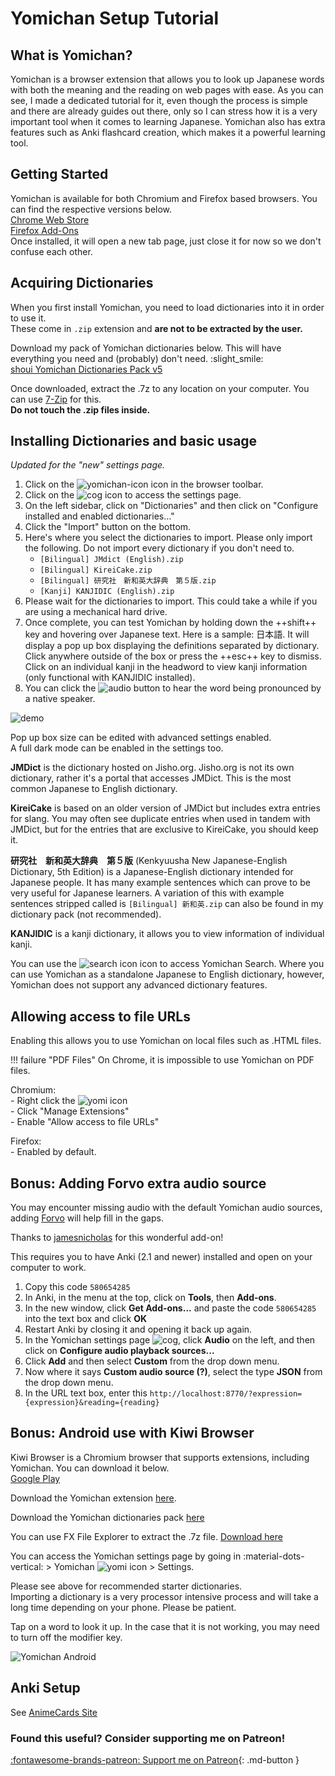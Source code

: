 # Yomichan Setup Tutorial

## What is Yomichan?
Yomichan is a browser extension that allows you to look up Japanese words with both the meaning and the reading on web pages with ease. As you can see, I made a dedicated tutorial for it, even though the process is simple and there are already guides out there, only so I can stress how it is a very important tool when it comes to learning Japanese. Yomichan also has extra features such as Anki flashcard creation, which makes it a powerful learning tool.

## Getting Started 
Yomichan is available for both Chromium and Firefox based browsers. You can find the respective versions below.  
[Chrome Web Store](https://chrome.google.com/webstore/detail/yomichan/ogmnaimimemjmbakcfefmnahgdfhfami)  
[Firefox Add-Ons](https://addons.mozilla.org/en-US/firefox/addon/yomichan/)  
Once installed, it will open a new tab page, just close it for now so we don't confuse each other.  

## Acquiring Dictionaries
When you first install Yomichan, you need to load dictionaries into it in order to use it.  
These come in `.zip` extension and **are not to be extracted by the user.**

Download my pack of Yomichan dictionaries below. This will have everything you need and (probably) don't need. :slight_smile:  
[shoui Yomichan Dictionaries Pack v5](https://drive.google.com/file/d/1t_y_MbyjEDkAkcvJlHZxlSJ5rAM6kvVu/view?usp=sharing)  

Once downloaded, extract the .7z to any location on your computer. You can use [7-Zip](http://7zip.org/) for this.  
**Do not touch the .zip files inside.**

## Installing Dictionaries and basic usage
*Updated for the "new" settings page.*  
  
1. Click on the ![yomichan-icon](img/yomichan-icon.png) icon in the browser toolbar.  
2. Click on the ![cog](img/yomichan-cog.png) icon to access the settings page.  
3. On the left sidebar, click on "Dictionaries" and then click on "Configure installed and enabled dictionaries…"  
4. Click the "Import" button on the bottom.  
5. Here's where you select the dictionaries to import. Please only import the following. Do not import every dictionary if you don't need to.
	- `[Bilingual] JMdict (English).zip`
	- `[Bilingual] KireiCake.zip`
	- `[Bilingual] 研究社　新和英大辞典　第５版.zip`
	- `[Kanji] KANJIDIC (English).zip`
6. Please wait for the dictionaries to import. This could take a while if you are using a mechanical hard drive.  
7. Once complete, you can test Yomichan by holding down the ++shift++ key and hovering over Japanese text. Here is a sample: 日本語. It will display a pop up box displaying the definitions separated by dictionary.  
Click anywhere outside of the box or press the ++esc++ key to dismiss. Click on an individual kanji in the headword to view kanji information (only functional with KANJIDIC installed).
8. You can click the ![audio](img/yomichan-audio.png) button to hear the word being pronounced by a native speaker.

![demo](img/yomidemo1.jpg)  

Pop up box size can be edited with advanced settings enabled.  
A full dark mode can be enabled in the settings too.  

**JMDict** is the dictionary hosted on Jisho.org. Jisho.org is not its own dictionary, rather it's a portal that accesses JMDict. This is the most common Japanese to English dictionary.  

**KireiCake** is based on an older version of JMDict but includes extra entries for slang. You may often see duplicate entries when used in tandem with JMDict, but for the entries that are exclusive to KireiCake, you should keep it.

**研究社　新和英大辞典　第５版** (Kenkyuusha New Japanese-English Dictionary, 5th Edition) is a Japanese-English dictionary intended for Japanese people. It has many example sentences which can prove to be very useful for Japanese learners. A variation of this with example sentences stripped called is `[Bilingual] 新和英.zip` can also be found in my dictionary pack (not recommended).  

**KANJIDIC** is a kanji dictionary, it allows you to view information of individual kanji.

You can use the ![search icon](img/yomichan-search.png) icon to access Yomichan Search. Where you can use Yomichan as a standalone Japanese to English dictionary, however, Yomichan does not support any advanced dictionary features.

## Allowing access to file URLs

Enabling this allows you to use Yomichan on local files such as .HTML files.  

!!! failure "PDF Files"
    On Chrome, it is impossible to use Yomichan on PDF files.  

Chromium:  
	- Right click the ![yomi icon](img/yomichan-icon.png)  
	- Click "Manage Extensions"  
	- Enable "Allow access to file URLs"  

Firefox:  
	- Enabled by default.  

## Bonus: Adding Forvo extra audio source  

You may encounter missing audio with the default Yomichan audio sources, adding [Forvo](https://ja.forvo.com/) will help fill in the gaps.  

Thanks to [jamesnicholas](https://github.com/jamesnicolas/yomichan-forvo-server) for this wonderful add-on!

This requires you to have Anki (2.1 and newer) installed and open on your computer to work.  

1. Copy this code `580654285`
2. In Anki, in the menu at the top, click on **Tools**, then **Add-ons**.
3. In the new window, click **Get Add-ons...** and paste the code `580654285` into the text box and click **OK**
4. Restart Anki by closing it and opening it back up again.
5. In the Yomichan settings page ![cog](img/yomichan-cog.png), click **Audio** on the left, and then click on **Configure audio playback sources...**
6. Click **Add** and then select **Custom** from the drop down menu. 
7. Now where it says **Custom audio source (?)**, select the type **JSON** from the drop down menu.
8. In the URL text box, enter this `http://localhost:8770/?expression={expression}&reading={reading}`

## Bonus: Android use with Kiwi Browser  

Kiwi Browser is a Chromium browser that supports extensions, including Yomichan. You can download it below.  
[Google Play](https://play.google.com/store/apps/details?id=com.kiwibrowser.browser)  

Download the Yomichan extension [here](https://chrome.google.com/webstore/detail/yomichan/ogmnaimimemjmbakcfefmnahgdfhfami).  

Download the Yomichan dictionaries pack [here](https://drive.google.com/file/d/1t_y_MbyjEDkAkcvJlHZxlSJ5rAM6kvVu/view?usp=sharing)  

You can use FX File Explorer to extract the .7z file. [Download here](https://play.google.com/store/apps/details?id=nextapp.fx)  

You can access the Yomichan settings page by going in :material-dots-vertical: > Yomichan	![yomi icon](img/yomichan-icon.png) > Settings.  

Please see above for recommended starter dictionaries.  
Importing a dictionary is a very processor intensive process and will take a long time depending on your phone. Please be patient.  

Tap on a word to look it up. In the case that it is not working, you may need to turn off the modifier key.  

![Yomichan Android](img/yomichan_android_alt.png)  

## Anki Setup

See [AnimeCards Site](https://animecards.site/)


<h3>Found this useful? Consider supporting me on Patreon!</h3>   

[:fontawesome-brands-patreon: Support me on Patreon](https://www.patreon.com/shoui){: .md-button }